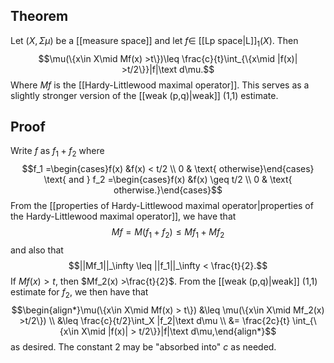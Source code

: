 ## Theorem
Let $(X,\Sigma\mu)$ be a [[measure space]] and let $f \in$ [[Lp space|L]]$_1(X)$. Then $$\mu(\{x\in X\mid Mf(x) >t\})\leq \frac{c}{t}\int_{\{x\mid |f(x)| >t/2\}}|f|\text d\mu.$$ Where $Mf$ is the [[Hardy-Littlewood maximal operator]]. This serves as a slightly stronger version of the [[weak (p,q)|weak]] (1,1) estimate.
## Proof
Write $f$ as $f_1 + f_2$ where $$f_1 =\begin{cases}f(x) &f(x) < t/2 \\ 0 & \text{ otherwise}\end{cases} \text{ and } f_2 =\begin{cases}f(x) &f(x) \geq t/2 \\ 0 & \text{ otherwise.}\end{cases}$$ From the [[properties of Hardy-Littlewood maximal operator|properties of the Hardy-Littlewood maximal operator]], we have that $$Mf = M(f_1+f_2) \leq Mf_1 +Mf_2$$ and also that $$||Mf_1||_\infty \leq ||f_1||_\infty < \frac{t}{2}.$$ If $Mf(x) > t$, then $Mf_2(x) >\frac{t}{2}$. From the [[weak (p,q)|weak]] (1,1) estimate for $f_2$, we then have that $$\begin{align*}\mu(\{x\in X\mid Mf(x) > t\}) &\leq \mu(\{x\in X\mid Mf_2(x) >t/2\}) \\ &\leq \frac{c}{t/2}\int_X |f_2|\text d\mu \\ &= \frac{2c}{t} \int_{\{x\in X\mid |f(x)| > t/2\}}|f|\text d\mu,\end{align*}$$ as desired. The constant $2$ may be "absorbed into" $c$ as needed.